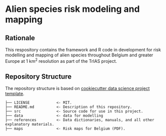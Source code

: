 # Alien species risk modeling and mapping

## Rationale

This respository contains the framework and R code in development for risk modelling and mapping of alien species throughout Belgium and greater Europe at 1 km<sup>2</sup> resolution as part of the TrIAS project.

## Repository Structure

The repository structure is based on [cookiecutter data science project template](https://drivendata.github.io/cookiecutter-data-science/).

```
├── LICENSE            <- MIT.
├── README.md          <- Description of this repository.
├── src                <- Source code for use in this project.
├── data               <- data for modelling
├── references         <- Data dictionaries, manuals, and all other explanatory materials.
├── maps               <- Risk maps for Belgium (PDF).
```
